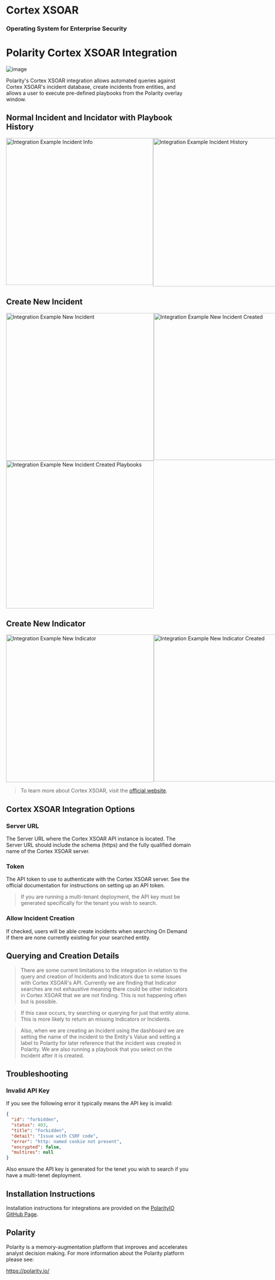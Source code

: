 # Cortex XSOAR

### Operating System for Enterprise Security

# Polarity Cortex XSOAR Integration

![image](https://img.shields.io/badge/status-beta-green.svg)

Polarity's Cortex XSOAR integration allows automated queries against Cortex XSOAR's incident database, create incidents from entities, and allows a user to execute pre-defined playbooks from the Polarity overlay window.

## Normal Incident and Incidator with Playbook History

<div style="display:flex; justify-content:flex-start; align-items:flex-start;">
  <img width="400" alt="Integration Example Incident Info" src="./assets/indicator-creation-2.png">
  <img width="404" alt="Integration Example Incident History" src="./assets/incident-playbook-history.png">
</div>

## Create New Incident

<div style="display:flex; justify-content:flex-start; align-items:flex-start;">
  <img width="402" alt="Integration Example New Incident" src="./assets/incident-creation-1.png">
  <img width="400" alt="Integration Example New Incident Created" src="./assets/incident-creation-2.png">
</div>
<div style="display:flex; justify-content:flex-start; align-items:flex-start;">
  <img width="402" alt="Integration Example New Incident Created Playbooks" src="./assets/incident-creation-3.png">
</div>

## Create New Indicator

<div style="display:flex; justify-content:flex-start; align-items:flex-start;">
  <img width="402" alt="Integration Example New Indicator" src="./assets/indicator-creation-1.png">
  <img width="400" alt="Integration Example New Indicator Created" src="./assets/indicator-creation-2.png">
</div>

> To learn more about Cortex XSOAR, visit the [official website](https://register.paloaltonetworks.com/introducingcortexxsoar).

## Cortex XSOAR Integration Options

### Server URL

The Server URL where the Cortex XSOAR API instance is located. The Server URL should include the schema (https) and the fully qualified domain name of the Cortex XSOAR server.

### Token

The API token to use to authenticate with the Cortex XSOAR server. See the official documentation for instructions on setting up an API token.

> If you are running a multi-tenant deployment, the API key must be generated specifically for the tenant you wish to search.

### Allow Incident Creation

If checked, users will be able create incidents when searching On Demand if there are none currently existing for your searched entity.

## Querying and Creation Details

> There are some current limitations to the integration in relation to the query and creation of Incidents and Indicators due to some issues with Cortex XSOAR's API. Currently we are finding that Indicator searches are not exhaustive meaning there could be other indicators in Cortex XSOAR that we are not finding. This is not happening often but is possible.

> If this case occurs, try searching or querying for just that entity alone. This is more likely to return an missing Indicators or Incidents.

> Also, when we are creating an Incident using the dashboard we are setting the name of the incident to the Entity's Value and setting a label to Polarity for later reference that the incident was created in Polarity. We are also running a playbook that you select on the Incident after it is created.

## Troubleshooting

### Invalid API Key

If you see the following error it typically means the API key is invalid:

```json
{
  "id": "forbidden",
  "status": 403,
  "title": "Forbidden",
  "detail": "Issue with CSRF code",
  "error": "http: named cookie not present",
  "encrypted": false,
  "multires": null
}
```

Also ensure the API key is generated for the tenet you wish to search if you have a multi-tenet deployment.

## Installation Instructions

Installation instructions for integrations are provided on the [PolarityIO GitHub Page](https://polarityio.github.io/).

## Polarity

Polarity is a memory-augmentation platform that improves and accelerates analyst decision making. For more information about the Polarity platform please see:

https://polarity.io/

